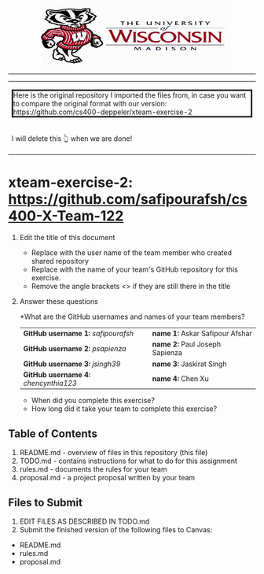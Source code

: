 <!-- Embeded image and aligned it to the center-->
<p align="center"><img src="Images/UW-Madison-Logo.jpg" height="120" width="400"></p>

<hr><!--line-->
<table>
 <tr>
   <td><p style="border-style: solid;">Here is the original repository I imported the files from, in case you want to compare the original format with our version: https://github.com/cs400-deppeler/xteam-exercise-2</p>
   </td>
  </tr>
  <tr>
    <td><p>I will delete this 👆 when we are done! </p></td>
  </te>
</table>

# xteam-exercise-2: https://github.com/safipourafsh/cs400-X-Team-122

1. Edit the title of this document
   * Replace <UserName> with the user name of the team member who created shared repository
   * Replace <GitHubRepositoryName> with the name of your team's GitHub repository for this exercise.
   * Remove the angle brackets <> if they are still there in the title

2. Answer these questions
   <p> *What are the GitHub usernames and names of your team members?</p>
    <table>
      <tr>
        <td><strong>GitHub username 1:</strong> <i>safipourafsh</i></td>
        <td><strong>name 1:</strong> Askar Safipour Afshar </td>
      </tr>
      <tr>
        <td><strong>GitHub username 2:</strong> <i>psapienza</i></td>
        <td><strong>name 2:</strong> Paul Joseph Sapienza  </td>
      </tr>
      <tr>
        <td><strong>GitHub username 3:</strong> <i>jsingh39</i></td>
        <td><strong>name 3:</strong> Jaskirat Singh     </td>
      </tr>
      <tr>
        <td><strong>GitHub username 4:</strong> <i>chencynthia123</i></td>
        <td><strong>name 4:</strong> Chen Xu</td>
      </tr>                     
    </table>
    
   * When did you complete this exercise? 
   * How long did it take your team to complete this exercise? 

## Table of Contents

1. README.md - overview of files in this repository (this file)
2. TODO.md - contains instructions for what to do for this assignment
3. rules.md - documents the rules for your team
4. proposal.md - a project proposal written by your team

## Files to Submit

1. EDIT FILES AS DESCRIBED IN TODO.md
2. Submit the finished version of the following files to Canvas:

* README.md
* rules.md
* proposal.md
